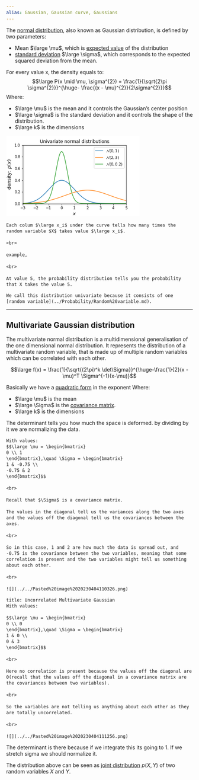 ```yaml
---
alias: Gaussian, Gaussian curve, Gaussians
---
```

The [normal distribution](../Statistics/Normal%20distribution.md), also known as Gaussian distribution, is defined by two parameters:
- Mean $\large \mu$, which is [expected value](../Statistics/Expected%20value.md) of the distribution 
- [standard deviation](../Statistics/Standard%20Deviation.md) $\large \sigma$, which corresponds to the expected squared deviation from the mean.

For every value x, the density equals to:
$$\large P(x \mid \mu, \sigma^{2}) = \frac{1}{\sqrt{2\pi \sigma^{2}}}^{\huge- \frac{(x - \mu)^{2}}{2\sigma^{2}}}$$
Where:
- $\large \mu$ is the mean and it controls the Gaussian’s center position
- $\large \sigma$ is the standard deviation and it controls the shape of the distribution.
- $\large k$ is the dimensions

![](../z_images/Pasted%20image%2020230402120530.png)


```ad-tldr
Each colum $\large x_i$ under the curve tells how many times the random variable $X$ takes value $\large x_i$.

<br>

example,

<br>

At value 5, the probability distribution tells you the probability that X takes the value 5.
```

```ad-hint
We call this distribution univariate because it consists of one [random variable](../Probability/Random%20variable.md).
```

---

## Multivariate Gaussian distribution

The multivariate normal distribution is a multidimensional generalisation of the one dimensional normal distribution. It represents the distribution of a multivariate random variable, that is made up of multiple random variables which can be correlated with each other.

$$\large f(x) = \frac{1}{\sqrt{(2\pi)^k \det\Sigma}}^{\huge-\frac{1}{2}(x - \mu)^T \Sigma^{-1}(x-\mu)}$$

Basically we have a [quadratic form](../Linear%20Algebra/Quadratic%20form.md) in the exponent
Where:
- $\large \mu$ is the mean
- $\large \Sigma$ is the [covariance matrix](Covariance%20matrix.md).
- $\large k$ is the dimensions

The determinant tells you how much the space is deformed. by dividing by it we are normalizing the data.

```ad-example
With values:
$$\large \mu = \begin{bmatrix}
0 \\ 1
\end{bmatrix},\quad \Sigma = \begin{bmatrix}
1 & -0.75 \\
-0.75 & 2
\end{bmatrix}$$

<br>

Recall that $\Sigma$ is a covariance matrix.

The values in the diagonal tell us the variances along the two axes and the values off the diagonal tell us the covariances between the axes.

<br>

So in this case, 1 and 2 are how much the data is spread out, and -0.75 is the covariance between the two variables, meaning that some correlation is present and the two variables might tell us something about each other.

<br>

![](../../Pasted%20image%2020230404110326.png)
```

```ad-example
title: Uncorrelated Multivariate Gaussian
With values:

$$\large \mu = \begin{bmatrix}
0 \\ 0
\end{bmatrix},\quad \Sigma = \begin{bmatrix}
1 & 0 \\
0 & 3
\end{bmatrix}$$

<br>

Here no correlation is present because the values off the diagonal are 0(recall that the values off the diagonal in a covariance matrix are the covariances between two variables).

<br>

So the variables are not telling us anything about each other as they are totally uncorrelated.

<br>

![](../../Pasted%20image%2020230404111256.png)

```


The determinant is there because if we integrate this its going to 1. If we stretch sigma we should normalize it.

The distribution above can be seen as [joint distribution](Joint%20distribution.md) $p(X, Y)$ of two random variables $X$ and $Y$.